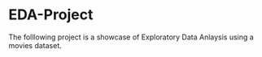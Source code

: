 # EDA-Project

The folllowing project is a showcase of Exploratory Data Anlaysis using a movies dataset.
